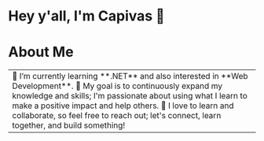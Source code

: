 # Hey y'all, I'm Capivas 🤠

# About Me
<table>
  <tr>
    <td valign="center">
      🌱 I’m currently learning **.NET** and also interested in **Web Development**.
      🎯 My goal is to continuously expand my knowledge and skills; I'm passionate about using what I learn to make a positive impact and help others.
      👯 I love to learn and collaborate, so feel free to reach out; let's connect, learn together, and build something!
  </tr>
</table>

<!--
**capivas/capivas** is a ✨ _special_ ✨ repository because its `README.md` (this file) appears on your GitHub profile.

Here are some ideas to get you started:

- 🔭 I’m currently working on ...
- 🌱 I’m currently learning ...
- 👯 I’m looking to collaborate on ...
- 🤔 I’m looking for help with ...
- 💬 Ask me about ...
- 📫 How to reach me: ...
- 😄 Pronouns: ...
- ⚡ Fun fact: ...
-->
